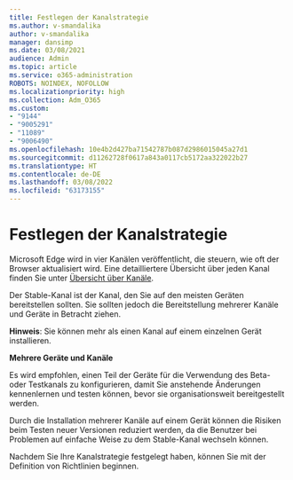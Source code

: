 ```yaml
---
title: Festlegen der Kanalstrategie
ms.author: v-smandalika
author: v-smandalika
manager: dansimp
ms.date: 03/08/2021
audience: Admin
ms.topic: article
ms.service: o365-administration
ROBOTS: NOINDEX, NOFOLLOW
ms.localizationpriority: high
ms.collection: Adm_O365
ms.custom:
- "9144"
- "9005291"
- "11089"
- "9006490"
ms.openlocfilehash: 10e4b2d427ba71542787b087d2986015045a27d1
ms.sourcegitcommit: d11262728f0617a843a0117cb5172aa322022b27
ms.translationtype: HT
ms.contentlocale: de-DE
ms.lasthandoff: 03/08/2022
ms.locfileid: "63173155"
---
```

# <a name="determine-channel-strategy"></a>Festlegen der Kanalstrategie

Microsoft Edge wird in vier Kanälen veröffentlicht, die steuern, wie oft der Browser aktualisiert wird. Eine detailliertere Übersicht über jeden Kanal finden Sie unter [Übersicht über Kanäle](https://docs.microsoft.com/DeployEdge/microsoft-edge-channels#channel-overview).

Der Stable-Kanal ist der Kanal, den Sie auf den meisten Geräten bereitstellen sollten. Sie sollten jedoch die Bereitstellung mehrerer Kanäle und Geräte in Betracht ziehen.

**Hinweis**: Sie können mehr als einen Kanal auf einem einzelnen Gerät installieren.

**Mehrere Geräte und Kanäle**

Es wird empfohlen, einen Teil der Geräte für die Verwendung des Beta- oder Testkanals zu konfigurieren, damit Sie anstehende Änderungen kennenlernen und testen können, bevor sie organisationsweit bereitgestellt werden.

Durch die Installation mehrerer Kanäle auf einem Gerät können die Risiken beim Testen neuer Versionen reduziert werden, da die Benutzer bei Problemen auf einfache Weise zu dem Stable-Kanal wechseln können.

Nachdem Sie Ihre Kanalstrategie festgelegt haben, können Sie mit der Definition von Richtlinien beginnen.

